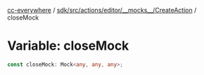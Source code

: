 [cc-everywhere](../../../../../../../index.md) / [sdk/src/actions/editor/\_\_mocks\_\_/CreateAction](../index.md) / closeMock

# Variable: closeMock

```ts
const closeMock: Mock<any, any, any>;
```
